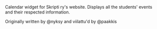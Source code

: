 Calendar widget for Skripti ry's website. Displays all the students' events and their respected information.

Originally written by @nyksy and viilattu'd by @paakkis

